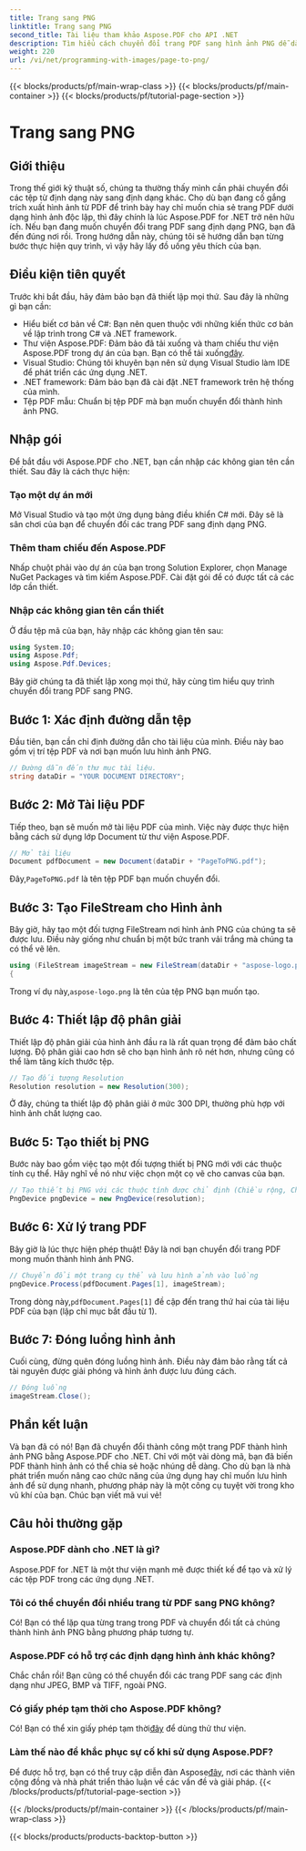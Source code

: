 ```yaml
---
title: Trang sang PNG
linktitle: Trang sang PNG
second_title: Tài liệu tham khảo Aspose.PDF cho API .NET
description: Tìm hiểu cách chuyển đổi trang PDF sang hình ảnh PNG dễ dàng bằng Aspose.PDF cho .NET trong hướng dẫn từng bước chi tiết của chúng tôi.
weight: 220
url: /vi/net/programming-with-images/page-to-png/
---
```


{{< blocks/products/pf/main-wrap-class >}}
{{< blocks/products/pf/main-container >}}
{{< blocks/products/pf/tutorial-page-section >}}

# Trang sang PNG

## Giới thiệu

Trong thế giới kỹ thuật số, chúng ta thường thấy mình cần phải chuyển đổi các tệp từ định dạng này sang định dạng khác. Cho dù bạn đang cố gắng trích xuất hình ảnh từ PDF để trình bày hay chỉ muốn chia sẻ trang PDF dưới dạng hình ảnh độc lập, thì đây chính là lúc Aspose.PDF for .NET trở nên hữu ích. Nếu bạn đang muốn chuyển đổi trang PDF sang định dạng PNG, bạn đã đến đúng nơi rồi. Trong hướng dẫn này, chúng tôi sẽ hướng dẫn bạn từng bước thực hiện quy trình, vì vậy hãy lấy đồ uống yêu thích của bạn.

## Điều kiện tiên quyết

Trước khi bắt đầu, hãy đảm bảo bạn đã thiết lập mọi thứ. Sau đây là những gì bạn cần:
- Hiểu biết cơ bản về C#: Bạn nên quen thuộc với những kiến thức cơ bản về lập trình trong C# và .NET framework.
-  Thư viện Aspose.PDF: Đảm bảo đã tải xuống và tham chiếu thư viện Aspose.PDF trong dự án của bạn. Bạn có thể tải xuống[đây](https://releases.aspose.com/pdf/net/).
- Visual Studio: Chúng tôi khuyên bạn nên sử dụng Visual Studio làm IDE để phát triển các ứng dụng .NET.
- .NET framework: Đảm bảo bạn đã cài đặt .NET framework trên hệ thống của mình.
- Tệp PDF mẫu: Chuẩn bị tệp PDF mà bạn muốn chuyển đổi thành hình ảnh PNG.

## Nhập gói

Để bắt đầu với Aspose.PDF cho .NET, bạn cần nhập các không gian tên cần thiết. Sau đây là cách thực hiện:

### Tạo một dự án mới

Mở Visual Studio và tạo một ứng dụng bảng điều khiển C# mới. Đây sẽ là sân chơi của bạn để chuyển đổi các trang PDF sang định dạng PNG.

### Thêm tham chiếu đến Aspose.PDF

Nhấp chuột phải vào dự án của bạn trong Solution Explorer, chọn Manage NuGet Packages và tìm kiếm Aspose.PDF. Cài đặt gói để có được tất cả các lớp cần thiết.

### Nhập các không gian tên cần thiết

Ở đầu tệp mã của bạn, hãy nhập các không gian tên sau:

```csharp
using System.IO;
using Aspose.Pdf;
using Aspose.Pdf.Devices;
```

Bây giờ chúng ta đã thiết lập xong mọi thứ, hãy cùng tìm hiểu quy trình chuyển đổi trang PDF sang PNG.

## Bước 1: Xác định đường dẫn tệp

Đầu tiên, bạn cần chỉ định đường dẫn cho tài liệu của mình. Điều này bao gồm vị trí tệp PDF và nơi bạn muốn lưu hình ảnh PNG. 

```csharp
// Đường dẫn đến thư mục tài liệu.
string dataDir = "YOUR DOCUMENT DIRECTORY";
```

## Bước 2: Mở Tài liệu PDF

Tiếp theo, bạn sẽ muốn mở tài liệu PDF của mình. Việc này được thực hiện bằng cách sử dụng lớp Document từ thư viện Aspose.PDF.

```csharp
// Mở tài liệu
Document pdfDocument = new Document(dataDir + "PageToPNG.pdf");
```

 Đây,`PageToPNG.pdf` là tên tệp PDF bạn muốn chuyển đổi.

## Bước 3: Tạo FileStream cho Hình ảnh

Bây giờ, hãy tạo một đối tượng FileStream nơi hình ảnh PNG của chúng ta sẽ được lưu. Điều này giống như chuẩn bị một bức tranh vải trắng mà chúng ta có thể vẽ lên.

```csharp
using (FileStream imageStream = new FileStream(dataDir + "aspose-logo.png", FileMode.Create))
{
```

 Trong ví dụ này,`aspose-logo.png` là tên của tệp PNG bạn muốn tạo.

## Bước 4: Thiết lập độ phân giải

Thiết lập độ phân giải của hình ảnh đầu ra là rất quan trọng để đảm bảo chất lượng. Độ phân giải cao hơn sẽ cho bạn hình ảnh rõ nét hơn, nhưng cũng có thể làm tăng kích thước tệp.

```csharp
// Tạo đối tượng Resolution
Resolution resolution = new Resolution(300);
```

Ở đây, chúng ta thiết lập độ phân giải ở mức 300 DPI, thường phù hợp với hình ảnh chất lượng cao.

## Bước 5: Tạo thiết bị PNG

Bước này bao gồm việc tạo một đối tượng thiết bị PNG mới với các thuộc tính cụ thể. Hãy nghĩ về nó như việc chọn một cọ vẽ cho canvas của bạn.

```csharp
// Tạo thiết bị PNG với các thuộc tính được chỉ định (Chiều rộng, Chiều cao, Độ phân giải)
PngDevice pngDevice = new PngDevice(resolution);
```

## Bước 6: Xử lý trang PDF

Bây giờ là lúc thực hiện phép thuật! Đây là nơi bạn chuyển đổi trang PDF mong muốn thành hình ảnh PNG.

```csharp
// Chuyển đổi một trang cụ thể và lưu hình ảnh vào luồng
pngDevice.Process(pdfDocument.Pages[1], imageStream);
```

 Trong dòng này,`pdfDocument.Pages[1]` đề cập đến trang thứ hai của tài liệu PDF của bạn (lập chỉ mục bắt đầu từ 1).

## Bước 7: Đóng luồng hình ảnh

Cuối cùng, đừng quên đóng luồng hình ảnh. Điều này đảm bảo rằng tất cả tài nguyên được giải phóng và hình ảnh được lưu đúng cách.

```csharp
// Đóng luồng
imageStream.Close();
```

## Phần kết luận

Và bạn đã có nó! Bạn đã chuyển đổi thành công một trang PDF thành hình ảnh PNG bằng Aspose.PDF cho .NET. Chỉ với một vài dòng mã, bạn đã biến PDF thành hình ảnh có thể chia sẻ hoặc nhúng dễ dàng. Cho dù bạn là nhà phát triển muốn nâng cao chức năng của ứng dụng hay chỉ muốn lưu hình ảnh để sử dụng nhanh, phương pháp này là một công cụ tuyệt vời trong kho vũ khí của bạn. Chúc bạn viết mã vui vẻ!

## Câu hỏi thường gặp

### Aspose.PDF dành cho .NET là gì?  
Aspose.PDF for .NET là một thư viện mạnh mẽ được thiết kế để tạo và xử lý các tệp PDF trong các ứng dụng .NET.

### Tôi có thể chuyển đổi nhiều trang từ PDF sang PNG không?  
Có! Bạn có thể lặp qua từng trang trong PDF và chuyển đổi tất cả chúng thành hình ảnh PNG bằng phương pháp tương tự.

### Aspose.PDF có hỗ trợ các định dạng hình ảnh khác không?  
Chắc chắn rồi! Bạn cũng có thể chuyển đổi các trang PDF sang các định dạng như JPEG, BMP và TIFF, ngoài PNG.

### Có giấy phép tạm thời cho Aspose.PDF không?  
 Có! Bạn có thể xin giấy phép tạm thời[đây](https://purchase.aspose.com/temporary-license/) để dùng thử thư viện.

### Làm thế nào để khắc phục sự cố khi sử dụng Aspose.PDF?  
 Để được hỗ trợ, bạn có thể truy cập diễn đàn Aspose[đây](https://forum.aspose.com/c/pdf/10), nơi các thành viên cộng đồng và nhà phát triển thảo luận về các vấn đề và giải pháp.
{{< /blocks/products/pf/tutorial-page-section >}}

{{< /blocks/products/pf/main-container >}}
{{< /blocks/products/pf/main-wrap-class >}}

{{< blocks/products/products-backtop-button >}}
